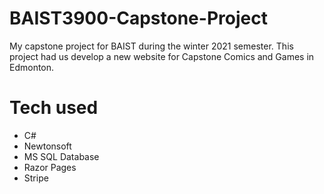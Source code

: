 # BAIST3900-Capstone-Project

My capstone project for BAIST during the winter 2021 semester. This project had us develop a new website for Capstone Comics and Games in Edmonton.

# Tech used

- C#
- Newtonsoft
- MS SQL Database
- Razor Pages
- Stripe
